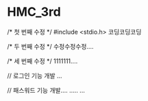 # HMC_3rd

/* 첫 번째 수정 */
#include <stdio.h>
코딩코딩코딩

/* 두 번째 수정 */
수정수정수정....

/* 세 번째 수정 */
1111111....

// 로그인 기능 개발
...

// 패스워드 기능 개발....
.....
...